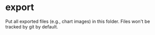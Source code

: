 # export

Put all exported files (e.g., chart images) in this folder. Files won't be tracked by git by default.